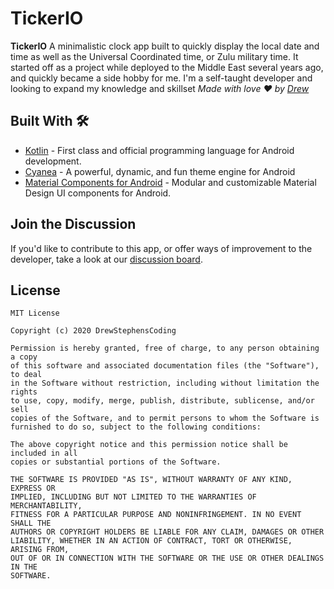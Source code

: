 # TickerIO
**TickerIO** A minimalistic clock app built to quickly display the local date and time as well as the Universal Coordinated time, or Zulu military time. It started off as a project while deployed to the Middle East several years ago, and quickly became a side hobby for me.  I'm a self-taught developer and looking to expand my knowledge and skillset
*Made with love ❤️ by [Drew](https://github.com/DrewStephensCoding)*

## Built With 🛠
- [Kotlin](https://kotlinlang.org/) - First class and official programming language for Android development.
- [Cyanea](https://github.com/jaredrummler/Cyanea) - A powerful, dynamic, and fun theme engine for Android
- [Material Components for Android](https://github.com/material-components/material-components-android) - Modular and customizable Material Design UI components for Android.

## Join the Discussion
If you'd like to contribute to this app, or offer ways of improvement to the developer, take a look at our [discussion board](https://github.com/DrewStephensCoding/TickerIO/discussions/1).


## License
```
MIT License

Copyright (c) 2020 DrewStephensCoding

Permission is hereby granted, free of charge, to any person obtaining a copy
of this software and associated documentation files (the "Software"), to deal
in the Software without restriction, including without limitation the rights
to use, copy, modify, merge, publish, distribute, sublicense, and/or sell
copies of the Software, and to permit persons to whom the Software is
furnished to do so, subject to the following conditions:

The above copyright notice and this permission notice shall be included in all
copies or substantial portions of the Software.

THE SOFTWARE IS PROVIDED "AS IS", WITHOUT WARRANTY OF ANY KIND, EXPRESS OR
IMPLIED, INCLUDING BUT NOT LIMITED TO THE WARRANTIES OF MERCHANTABILITY,
FITNESS FOR A PARTICULAR PURPOSE AND NONINFRINGEMENT. IN NO EVENT SHALL THE
AUTHORS OR COPYRIGHT HOLDERS BE LIABLE FOR ANY CLAIM, DAMAGES OR OTHER
LIABILITY, WHETHER IN AN ACTION OF CONTRACT, TORT OR OTHERWISE, ARISING FROM,
OUT OF OR IN CONNECTION WITH THE SOFTWARE OR THE USE OR OTHER DEALINGS IN THE
SOFTWARE.
```
